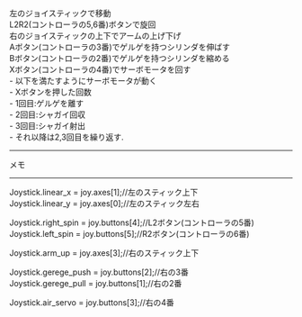 左のジョイスティックで移動  
L2R2(コントローラの5,6番)ボタンで旋回  
右のジョイスティックの上下でアームの上げ下げ  
Aボタン(コントローラの3番)でゲルゲを持つシリンダを伸ばす  
Bボタン(コントローラの2番)でゲルゲを持つシリンダを縮める  
Xボタン(コントローラの4番)でサーボモータを回す  
    - 以下を満たすようにサーボモータが動く  
        - Xボタンを押した回数  
        - 1回目:ゲルゲを離す  
        - 2回目:シャガイ回収  
        - 3回目:シャガイ射出  
        - それ以降は2,3回目を繰り返す.  

***
メモ
***  
  Joystick.linear_x = joy.axes[1];//左のスティック上下  
  Joystick.linear_y = joy.axes[0];//左のスティック左右  

  Joystick.right_spin = joy.buttons[4];//L2ボタン(コントローラの5番)  
  Joystick.left_spin  = joy.buttons[5];//R2ボタン(コントローラの6番)  

  Joystick.arm_up = joy.axes[3];//右のスティック上下  

  Joystick.gerege_push = joy.buttons[2];//右の3番  
  Joystick.gerege_pull = joy.buttons[1];//右の2番  

  Joystick.air_servo = joy.buttons[3];//右の4番  

